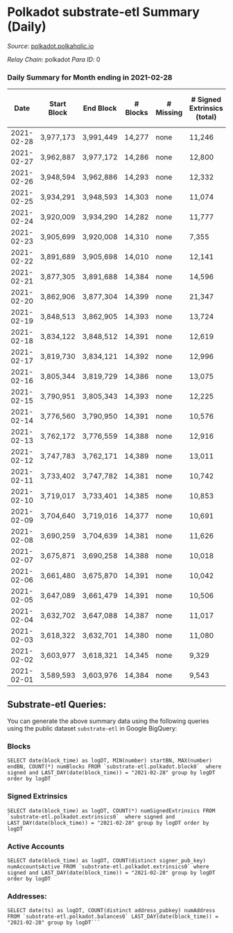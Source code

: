 # Polkadot substrate-etl Summary (Daily)

_Source_: [polkadot.polkaholic.io](https://polkadot.polkaholic.io)

*Relay Chain*: polkadot
*Para ID*: 0



### Daily Summary for Month ending in 2021-02-28


| Date | Start Block | End Block | # Blocks | # Missing | # Signed Extrinsics (total) | # Active Accounts | # Addresses with Balances | # Events | # Transfers | # XCM Transfers In | # XCM Transfers Out |
| ---- | ----------- | --------- | -------- | --------- | --------------------------- | ----------------- | ------------------------- | -------- | ----------- | ------------------ | ------------------- |
| 2021-02-28 | 3,977,173 | 3,991,449 | 14,277 | none | 11,246 | 4,919 | 175,724 | 73,807 | 11,828 ($397,981,410) |   |   |
| 2021-02-27 | 3,962,887 | 3,977,172 | 14,286 | none | 12,800 | 5,301 |  | 83,296 | 13,919 ($392,042,203) |   |   |
| 2021-02-26 | 3,948,594 | 3,962,886 | 14,293 | none | 12,332 | 5,222 |  | 79,723 | 13,318 ($336,162,739) |   |   |
| 2021-02-25 | 3,934,291 | 3,948,593 | 14,303 | none | 11,074 | 4,876 |  | 75,440 | 11,532 ($355,810,420) |   |   |
| 2021-02-24 | 3,920,009 | 3,934,290 | 14,282 | none | 11,777 | 5,194 |  | 78,089 | 12,805 ($546,939,019) |   |   |
| 2021-02-23 | 3,905,699 | 3,920,008 | 14,310 | none | 7,355 | 3,295 |  | 52,318 | 5,626 ($236,885,478) |   |   |
| 2021-02-22 | 3,891,689 | 3,905,698 | 14,010 | none | 12,141 | 5,256 |  | 77,003 | 12,662 ($478,273,056) |   |   |
| 2021-02-21 | 3,877,305 | 3,891,688 | 14,384 | none | 14,596 | 6,121 |  | 88,563 | 15,243 ($627,331,944) |   |   |
| 2021-02-20 | 3,862,906 | 3,877,304 | 14,399 | none | 21,347 | 8,413 |  | 119,660 | 22,525 ($746,424,189) |   |   |
| 2021-02-19 | 3,848,513 | 3,862,905 | 14,393 | none | 13,724 | 5,901 |  | 85,831 | 14,155 ($388,290,259) |   |   |
| 2021-02-18 | 3,834,122 | 3,848,512 | 14,391 | none | 12,619 | 5,434 |  | 81,756 | 13,075 ($413,914,894) |   |   |
| 2021-02-17 | 3,819,730 | 3,834,121 | 14,392 | none | 12,996 | 5,473 |  | 82,794 | 13,805 ($371,378,868) |   |   |
| 2021-02-16 | 3,805,344 | 3,819,729 | 14,386 | none | 13,075 | 5,466 |  | 80,439 | 13,028 ($576,226,917) |   |   |
| 2021-02-15 | 3,790,951 | 3,805,343 | 14,393 | none | 12,225 | 5,079 |  | 77,764 | 12,537 ($601,810,329) |   |   |
| 2021-02-14 | 3,776,560 | 3,790,950 | 14,391 | none | 10,576 | 4,844 |  | 71,065 | 10,757 ($406,160,251) |   |   |
| 2021-02-13 | 3,762,172 | 3,776,559 | 14,388 | none | 12,916 | 5,633 |  | 81,779 | 13,399 ($460,908,638) |   |   |
| 2021-02-12 | 3,747,783 | 3,762,171 | 14,389 | none | 13,011 | 5,725 |  | 82,872 | 13,714 ($466,811,191) |   |   |
| 2021-02-11 | 3,733,402 | 3,747,782 | 14,381 | none | 10,742 | 4,678 |  | 74,050 | 11,569 ($379,967,312) |   |   |
| 2021-02-10 | 3,719,017 | 3,733,401 | 14,385 | none | 10,853 | 4,567 |  | 72,289 | 11,588 ($525,621,946) |   |   |
| 2021-02-09 | 3,704,640 | 3,719,016 | 14,377 | none | 10,691 | 4,627 |  | 72,953 | 11,842 ($458,106,778) |   |   |
| 2021-02-08 | 3,690,259 | 3,704,639 | 14,381 | none | 11,626 | 4,644 |  | 77,261 | 12,914 ($755,840,269) |   |   |
| 2021-02-07 | 3,675,871 | 3,690,258 | 14,388 | none | 10,018 | 4,250 |  | 68,955 | 10,440 ($352,391,821) |   |   |
| 2021-02-06 | 3,661,480 | 3,675,870 | 14,391 | none | 10,042 | 4,286 |  | 68,738 | 10,550 ($269,745,834) |   |   |
| 2021-02-05 | 3,647,089 | 3,661,479 | 14,391 | none | 10,506 | 4,514 |  | 71,556 | 11,253 ($409,437,373) |   |   |
| 2021-02-04 | 3,632,702 | 3,647,088 | 14,387 | none | 11,017 | 4,614 |  | 75,299 | 11,812 ($493,125,451) |   |   |
| 2021-02-03 | 3,618,322 | 3,632,701 | 14,380 | none | 11,080 | 4,169 |  | 73,198 | 12,082 ($987,878,516) |   |   |
| 2021-02-02 | 3,603,977 | 3,618,321 | 14,345 | none | 9,329 | 3,683 |  | 72,190 | 9,565 ($586,440,230) |   |   |
| 2021-02-01 | 3,589,593 | 3,603,976 | 14,384 | none | 9,543 | 4,056 |  | 75,473 | 9,274 ($532,589,845) |   |   |

## Substrate-etl Queries:
You can generate the above summary data using the following queries using the public dataset `substrate-etl` in Google BigQuery:


### Blocks
```
SELECT date(block_time) as logDT, MIN(number) startBN, MAX(number) endBN, COUNT(*) numBlocks FROM `substrate-etl.polkadot.block0`  where signed and LAST_DAY(date(block_time)) = "2021-02-28" group by logDT order by logDT
```


### Signed Extrinsics
```
SELECT date(block_time) as logDT, COUNT(*) numSignedExtrinsics FROM `substrate-etl.polkadot.extrinsics0`  where signed and LAST_DAY(date(block_time)) = "2021-02-28" group by logDT order by logDT
```


### Active Accounts
```
SELECT date(block_time) as logDT, COUNT(distinct signer_pub_key) numAccountsActive FROM `substrate-etl.polkadot.extrinsics0` where signed and LAST_DAY(date(block_time)) = "2021-02-28" group by logDT order by logDT
```


### Addresses:
```
SELECT date(ts) as logDT, COUNT(distinct address_pubkey) numAddress FROM `substrate-etl.polkadot.balances0` LAST_DAY(date(block_time)) = "2021-02-28" group by logDT```

